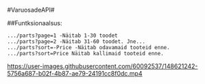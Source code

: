 #VaruosadeAPI#

##Funtksionaalsus:
```
.../parts?page=1 -Näitab 1-30 toodet
.../parts?page=2 -Näitab 31-60 toodet. Jne...
.../parts?sort=-Price -Näitab odavamaid tooteid enne.
.../parts?sort=Price Näitab kallimaid tooteid enne.
```







https://user-images.githubusercontent.com/60092537/148621242-5756a687-b02f-4b87-ae79-24191cc8f0dc.mp4

